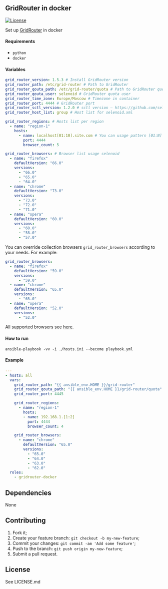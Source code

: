 ## GridRouter in docker
[![License](https://img.shields.io/badge/License-Apache%202.0-blue.svg)](https://opensource.org/licenses/Apache-2.0)

Set up [GridRouter](https://github.com/aerokube/ggr) in docker

#### Requirements

* `python`
* `docker`

#### Variables

```yaml
grid_router_version: 1.5.3 # Install GridRouter version
grid_router_path: /etc/grid-router # Path to GridRouter
grid_router_qouta_path: /etc/grid-router/quota # Path to GridRouter quota
grid_router_qouta_user: selenoid # GridRouter quota user
grid_router_time_zone: Europe/Moscow # Timezone in container
grid_router_port: 4444 # GridRouter port
grid_router_sctl_version: 1.2.0 # sctl version — https://github.com/seleniumkit/sctl/releases
grid_router_host_list: group # Host list for selenoid.xml

grid_router_regions: # Hosts list per region
  - name: "region-1"
    hosts:
      - name: localhost[01:10].site.com # You can usage pattern [01:N]
        port: 4444
        browser_count: 5

grid_router_browsers: # Browser list usage selenoid
  - name: "firefox"
    defaultVersion: "66.0"
    versions:
      - "66.0"
      - "65.0"
      - "64.0"
  - name: "chrome"
    defaultVersion: "73.0"
    versions:
      - "73.0"
      - "72.0"
      - "71.0"
  - name: "opera"
    defaultVersion: "60.0"
    versions:
      - "60.0"
      - "58.0"
      - "57.0"
```

You can override collection browsers `grid_router_browsers` according to your needs.
For example:
```yaml
grid_router_browsers:
  - name: "firefox"
    defaultVersion: "59.0"
    versions:
      - "59.0"
  - name: "chrome"
    defaultVersion: "65.0"
    versions:
      - "65.0"
  - name: "opera"
    defaultVersion: "52.0"
    versions:
      - "52.0"
```

All supported browsers see [here](https://github.com/aerokube/selenoid#ready-to-use-browser-images).

#### How to run
`ansible-playbook -vv -i ./hosts.ini --become playbook.yml`

#### Example

```yaml
---
- hosts: all
  vars:
    grid_router_path: "{{ ansible_env.HOME }}/grid-router"
    grid_router_qouta_path: "{{ ansible_env.HOME }}/grid-router/quota"
    grid_router_port: 4445

    grid_router_regions:
      - name: "region-1"
        hosts:
        - name: 192.168.1.[1:2]
          port: 4444
          browser_count: 4

    grid_router_browsers:
      - name: "chrome"
        defaultVersion: "65.0"
        versions:
          - "65.0"
          - "64.0"
          - "63.0"
          - "62.0"
  roles:
    - gridrouter-docker
```

## Dependencies
None

## Contributing
1. Fork it;
2. Create your feature branch: `git checkout -b my-new-feature`;
3. Commit your changes: `git commit -am 'Add some feature'`;
4. Push to the branch: `git push origin my-new-feature`;
5. Submit a pull request.

## License
See LICENSE.md
